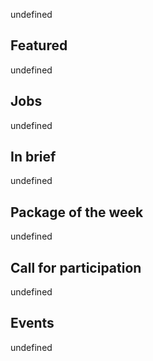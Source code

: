 <!-- 2018-01-04 -->

undefined

## Featured

undefined

## Jobs

undefined

## In brief

undefined

## Package of the week

undefined

## Call for participation

undefined

## Events

undefined
